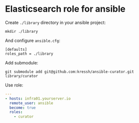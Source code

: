 # Elasticsearch role for ansible

Create `./library` directory in your ansible project:

```
mkdir ./library
```

And configure `ansible.cfg`:

```
[defaults]
roles_path = ./library
```

Add submodule:

```
git submodule add git@github.com:kressh/ansible-curator.git library/curator
```

Use role:

```yaml
---
- hosts: infra01.yourserver.io
  remote_user: ansible
  become: true
  roles:
    - curator
```
